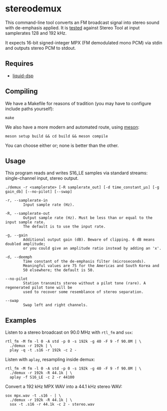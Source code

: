# stereodemux

This command-line tool converts an FM broadcast signal into stereo sound with de-emphasis applied.
It is [tested](https://github.com/windytan/stereodemux/blob/master/test/test.pl) against Stereo Tool
at input samplerates 128 and 192 kHz.

It expects 16-bit signed-integer MPX (FM demodulated mono PCM) via stdin and outputs stereo PCM to stdout.

## Requires

* [liquid-dsp](https://github.com/jgaeddert/liquid-dsp)

## Compiling

We have a Makefile for reasons of tradition (you may have to configure include paths yourself):

    make

We also have a more modern and automated route, using [meson](https://mesonbuild.com/):

    meson setup build && cd build && meson compile

You can choose either or; none is better than the other.

## Usage

This program reads and writes S16_LE samples via standard streams: single-channel input, stereo output.

    ./demux -r <samplerate> [-R samplerate_out] [-d time_constant_μs] [-g gain_db] [--no-pilot] [--swap]

    -r, --samplerate-in
            Input sample rate (Hz).

    -R, --samplerate-out
            Output sample rate (Hz). Must be less than or equal to the input sample rate.
            The default is to use the input rate.

    -g, --gain
            Additional output gain (dB). Beware of clipping. 6 dB means doubled amplitude;
            or you could give an amplitude ratio instead by adding an 'x'.

    -d, --deemph
            Time constant of the de-emphasis filter (microseconds).
            Meaningful values are 75 for the Americas and South Korea and
            50 elsewhere; the default is 50.

    --no-pilot
            Station transmits stereo without a pilot tone (rare). A regenerated pilot tone will be
            used to recover some resemblance of stereo separation.

    --swap
            Swap left and right channels.

## Examples

Listen to a stereo broadcast on 90.0 MHz with `rtl_fm` and `sox`:

    rtl_fm -M fm -l 0 -A std -p 0 -s 192k -g 40 -F 9 -f 90.0M | \
      ./demux -r 192k | \
      play -q -t .s16 -r 192k -c 2 -

Listen with `aplay`, resampling inside demux:

    rtl_fm -M fm -l 0 -A std -p 0 -s 192k -g 40 -F 9 -f 90.0M | \
      ./demux -r 192k -R 44.1k | \
      aplay -f S16_LE -c 2 -r 44100

Convert a 192 kHz MPX WAV into a 44.1 kHz stereo WAV:

    sox mpx.wav -t .s16 - | \
      ./demux -r 192k -R 44.1k | \
      sox -t .s16 -r 44.1k -c 2 - stereo.wav
